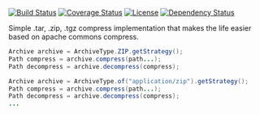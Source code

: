 [![Build Status](https://travis-ci.org/thiaguten/simple-compress.svg)](https://travis-ci.org/thiaguten/simple-compress)
[![Coverage Status](https://coveralls.io/repos/github/thiaguten/simple-compress/badge.svg?branch=master)](https://coveralls.io/github/thiaguten/simple-compress?branch=master)
[![License](https://img.shields.io/badge/license-Apache%202.0-blue.svg)](http://www.apache.org/licenses/LICENSE-2.0.txt)
[![Dependency Status](https://www.versioneye.com/user/projects/577e7c485bb1390040177b3b/badge.svg)](https://www.versioneye.com/user/projects/577e7c485bb1390040177b3b)

Simple .tar, .zip, .tgz compress implementation that makes the life easier based on apache commons compress.

```java
Archive archive = ArchiveType.ZIP.getStrategy();
Path compress = archive.compress(path...);
Path decompress = archive.decompress(compress);

Archive archive = ArchiveType.of("application/zip").getStrategy();
Path compress = archive.compress(path...);
Path decompress = archive.decompress(compress);
...
```